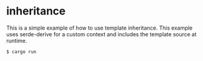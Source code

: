 # inheritance

This is a simple example of how to use template inheritance.  This example uses
serde-derive for a custom context and includes the template source at runtime.

```console
$ cargo run
```
